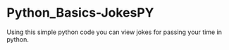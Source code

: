 # Python_Basics-JokesPY
Using this simple python code you can view jokes for passing your time in python.
